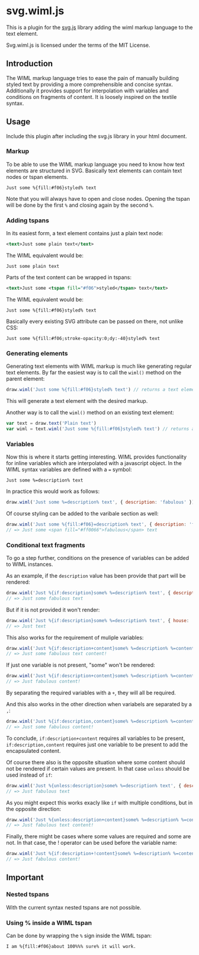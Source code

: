 # svg.wiml.js

This is a plugin for the [svg.js](http://svgjs.com) library adding the wiml markup language to the text element.

Svg.wiml.js is licensed under the terms of the MIT License.

## Introduction
The WIML markup language tries to ease the pain of manually building styled text by providing a more comprehensible and concise syntax. Additionally it provides support for interpolation with variables and conditions on fragments of content. It is loosely inspired on the textile syntax.

## Usage
Include this plugin after including the svg.js library in your html document.

### Markup
To be able to use the WIML markup language you need to know how text elements are structured in SVG. Basically text elements can contain text nodes or tspan elements.

```haml
Just some %{fill:#f06}styled% text
```

Note that you will always have to open and close nodes. Opening the tspan will be done by the first `%` and closing again by the second `%`.

### Adding tspans
In its easiest form, a text element contains just a plain text node:

```xml
<text>Just some plain text</text>
```

The WIML equivalent would be:

```haml
Just some plain text
```

Parts of the text content can be wrapped in tspans:

```xml
<text>Just some <tspan fill="#f06">styled</tspan> text</text>
```

The WIML equivalent would be:

```haml
Just some %{fill:#f06}styled% text
```

Basically every existing SVG attribute can be passed on there, not unlike CSS:

```haml
Just some %{fill:#f06;stroke-opacity:0;dy:-40}styled% text
```

### Generating elements
Generating text elements with WIML markup is much like generating regular text elements. By far the easiest way is to call the `wiml()` method on the parent element:

```javascript
draw.wiml('Just some %{fill:#f06}styled% text') // returns a text element
```

This will generate a text element with the desired markup.

Another way is to call the `wiml()` method on an existing text element:

```javascript
var text = draw.text('Plain text')
var wiml = text.wiml('Just some %{fill:#f06}styled% text') // returns an instance of SVG.WIML
```


### Variables
Now this is where it starts getting interesting. WIML provides functionality for inline variables which are interpolated with a javascript object. In the WIML syntax variables are defined with a `=` symbol:

```haml
Just some %=description% text
```

In practice this would work as follows:

```javascript
draw.wiml('Just some %=description% text', { description: 'fabulous' })
```

Of course styling can be added to the varibale section as well:

```javascript
draw.wiml('Just some %{fill:#f06}=description% text', { description: 'fabulous' })
// => Just some <span fill="#ff0066">fabulous</span> text
```


### Conditional text fragments
To go a step further, conditions on the presence of variables can be added to WIML instances.

As an example, if the `description` value has been provide that part will be rendered:

```javascript
draw.wiml('Just %{if:description}some% %=description% text', { description: 'fabulous' })
// => Just some fabulous text
```

But if it is not provided it won't render:

```javascript
draw.wiml('Just %{if:description}some% %=description% text', { house: 'mastaba' })
// => Just text
```

This also works for the requirement of muliple variables:

```javascript
draw.wiml('Just %{if:description+content}some% %=description% %=content% content!', { description: 'fabulous', content: 'text' })
// => Just some fabulous text content!
```

If just one variable is not present, "some" won't be rendered:

```javascript
draw.wiml('Just %{if:description+content}some% %=description% %=content% content!', { description: 'fabulous' })
// => Just fabulous content!
```

By separating the required variables with a `+`, they will all be required.

And this also works in the other direction when variabels are separated by a `,`:

```javascript
draw.wiml('Just %{if:description,content}some% %=description% %=content% content!', { description: 'fabulous' })
// => Just some fabulous content!
```

To conclude, `if:description+content` requires all variables to be present, `if:description,content` requires just one variable to be present to add the encapsulated content.

Of course there also is the opposite situation where some content should not be rendered if certain values are present. In that case `unless` should be used instead of `if`:

```javascript
draw.wiml('Just %{unless:description}some% %=description% text', { description: 'fabulous' })
// => Just fabulous text
```

As you might expect this works exacly like `if` with multiple conditions, but in the opposite direction:

```javascript
draw.wiml('Just %{unless:description+content}some% %=description% %=content% content!', { description: 'fabulous', content: 'text' })
// => Just fabulous text content!
```

Finally, there might be cases where some values are required and some are not. In that case, the ! operator can be used before the variable name:

```javascript
draw.wiml('Just %{if:description+!content}some% %=description% %=content% content!', { description: 'fabulous', content: 'text' })
// => Just fabulous content!
```

## Important

### Nested tspans
With the current syntax nested tspans are not possible.

### Using % inside a WIML tspan
Can be done by wrapping the `%` sign inside the WIML tspan:

```haml
I am %{fill:#f06}about 100%%% sure% it will work.
```

